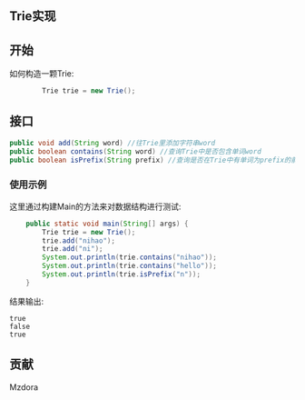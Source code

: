 ## Trie实现

## 开始

如何构造一颗Trie:

```java
        Trie trie = new Trie();
```

## 接口

```java
public void add(String word) //往Trie里添加字符串word
public boolean contains(String word) //查询Trie中是否包含单词word
public boolean isPrefix(String prefix) //查询是否在Trie中有单词为prefix的前缀
```

### 使用示例

这里通过构建Main的方法来对数据结构进行测试:

```java
    public static void main(String[] args) {
        Trie trie = new Trie();
        trie.add("nihao");
        trie.add("ni");
        System.out.println(trie.contains("nihao"));
        System.out.println(trie.contains("hello"));
        System.out.println(trie.isPrefix("n"));
    }
```

结果输出:

```
true
false
true
```


## 贡献

Mzdora
